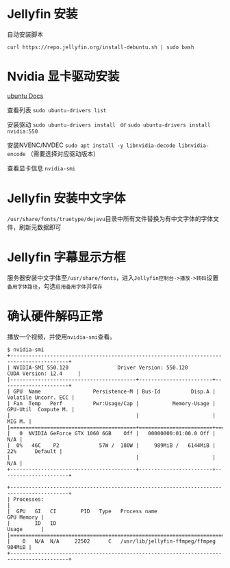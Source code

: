 # Jellyfin 安装

自动安装脚本

`curl https://repo.jellyfin.org/install-debuntu.sh | sudo bash`

# Nvidia 显卡驱动安装

[ubuntu Docs](https://ubuntu.com/server/docs/nvidia-drivers-installation)

查看列表
`sudo ubuntu-drivers list`

安装驱动
`sudo ubuntu-drivers install ` or `sudo ubuntu-drivers install nvidia:550 `

安装NVENC/NVDEC
`sudo apt install -y libnvidia-decode libnvidia-encode` （需要选择对应驱动版本）

查看显卡信息
`nvidia-smi`

# Jellyfin 安装中文字体

`/usr/share/fonts/truetype/dejavu`目录中所有文件替换为有中文字体的字体文件，刷新元数据即可

# Jellyfin 字幕显示方框
服务器安装中文字体至`/usr/share/fonts`，进入`Jellyfin控制台->播放->转码`设置`备用字体路径`，勾选`启用备用字体`并`保存`

# 确认硬件解码正常

播放一个视频，并使用`nvidia-smi`查看。

```
$ nvidia-smi
+-----------------------------------------------------------------------------------------+
| NVIDIA-SMI 550.120                Driver Version: 550.120        CUDA Version: 12.4     |
|-----------------------------------------+------------------------+----------------------+
| GPU  Name                 Persistence-M | Bus-Id          Disp.A | Volatile Uncorr. ECC |
| Fan  Temp   Perf          Pwr:Usage/Cap |           Memory-Usage | GPU-Util  Compute M. |
|                                         |                        |               MIG M. |
|=========================================+========================+======================|
|   0  NVIDIA GeForce GTX 1060 6GB    Off |   00000000:01:00.0 Off |                  N/A |
|  0%   46C    P2             57W /  180W |     989MiB /   6144MiB |     22%      Default |
|                                         |                        |                  N/A |
+-----------------------------------------+------------------------+----------------------+
                                                                                         
+-----------------------------------------------------------------------------------------+
| Processes:                                                                              |
|  GPU   GI   CI        PID   Type   Process name                              GPU Memory |
|        ID   ID                                                               Usage      |
|=========================================================================================|
|    0   N/A  N/A     22502      C   /usr/lib/jellyfin-ffmpeg/ffmpeg               984MiB |
+-----------------------------------------------------------------------------------------+
```


